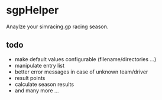 # sgpHelper

Anaylze your simracing.gp racing season.


## todo

- make default values configurable (filename/directories ...)
- manipulate entry list
- better error messages in case of unknown team/driver
- result points
- calculate season results
- and many more ...